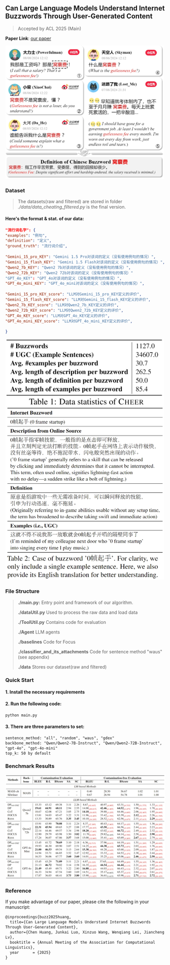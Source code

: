 ## Can Large Language Models Understand Internet Buzzwords Through User-Generated Content
> Accepted by ACL 2025 (Main)

**Paper Link**: [our paper](https://www.arxiv.org/abs/2505.15071)

<img src="./read.png" alt="drawing" style="width:500px;"/>


### Dataset
> The datasets(raw and filtered) are stored in folder *./data/data_cheating_filtered.py* is the final version.

#### Here's the format & stat. of our data:
```json
"流行词名字": {
"examples": "例句",
"definition": "定义",
"ground_truth": "流行词介绍",
        
"Gemini_15_pro_KEY": "Gemini 1.5 Pro对该词的定义（没有使用例句的情况）",
"Gemini_15_flash_KEY": "Gemini 1.5 Flash对该词的定义（没有使用例句的情况）",
"Qwen2_7b_KEY": "Qwen2 7b对该词的定义（没有使用例句的情况）",
"Qwen2_72b_KEY": "Qwen2 72b对该词的定义（没有使用例句的情况）"
"GPT_4o_KEY": "GPT_4o对该词的定义（没有使用例句的情况）",
"GPT_4o_mini_KEY": "GPT_4o_mini对该词的定义（没有使用例句的情况）",
        
"Gemini_15_pro_KEY_score": "LLM对Gemini_15_pro_KEY定义的评价", 
"Gemini_15_flash_KEY_score": "LLM对Gemini_15_flash_KEY定义的评价", 
"Qwen2_7b_KEY_score": "LLM对Qwen2_7b_KEY定义的评价", 
"Qwen2_72b_KEY_score": "LLM对Qwen2_72b_KEY定义的评价", 
"GPT_4o_KEY_score": "LLM对GPT_4o_KEY定义的评价", 
"GPT_4o_mini_KEY_score": "LLM对GPT_4o_mini_KEY定义的评价", 

}
```
<img src="./stat.png" alt="drawing" style="width:500px;"/>

<img src="./exp.png" alt="drawing" style="width:500px;"/>



### File Structure
> **./main.py:** Entry point and framework of our algorithm.
> 
> **./dataUtil.py** Used to process the raw data and load data
>
> **./ToolUtil.py** Contains code for evaluation
>
> **./Agent** LLM agents
>
> **./baselines** Code for Focus
>
> **./classifier_and_its_attachments** Code for sentence method "waus"(see appendix)
>
> **./data** Stores our dataset(raw and filtered)

### Quick Start
#### 1. Install the necessary requirements
#### 2. Run the following code:
`python main.py`

#### 3. There are three parameters to set:
    sentence_method: "all", "random", "waus", "gdex"
    backbone_method: "Qwen/Qwen2-7B-Instruct", "Qwen/Qwen2-72B-Instruct", "gpt-4o", "gpt-4o-mini"
    top_k: 50 by default

### Benchmark Results
![benchmark results](./res.png)

### Reference
If you make advantage of our paper, please cite the following in your manuscript:

```
@inproceedings{buzz2025huang,
  title={Can Large Language Models Understand Internet Buzzwords Through User-Generated Content},
  author={Chen Huang, Junkai Luo, Xinzuo Wang, Wenqiang Lei, Jiancheng Lv},
  booktitle = {Annual Meeting of the Association for Computational Linguistics},
  year      = {2025}
}
```
